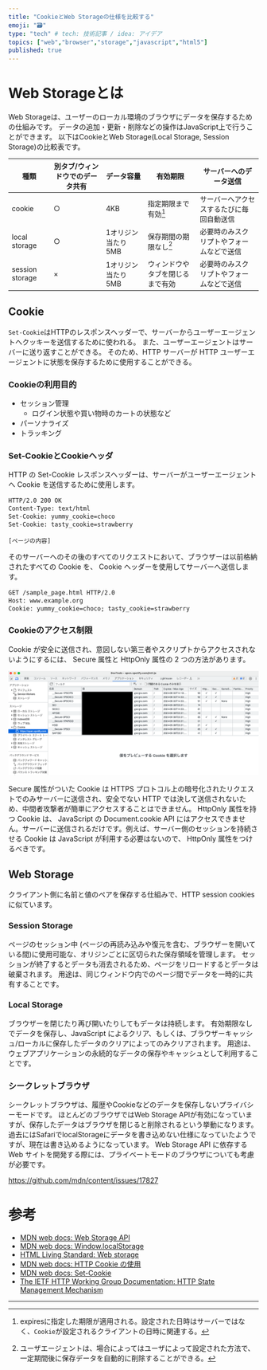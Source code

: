 ```yaml
---
title: "CookieとWeb Storageの仕様を比較する"
emoji: "🗃"
type: "tech" # tech: 技術記事 / idea: アイデア
topics: ["web","browser","storage","javascript","html5"]
published: true
---
```


# Web Storageとは

Web Storageは、ユーザーのローカル環境のブラウザにデータを保存するための仕組みです。
データの追加・更新・削除などの操作はJavaScript上で行うことができます。
以下はCookieとWeb Storage(Local Storage, Session Storage)の比較表です。

| 種類              | 別タブ/ウィンドウでのデータ共有 | データ容量 | 有効期限             | サーバーへのデータ送信 |
|-----------------|------------------|-------|------------------|--|
| cookie          | ○                | 4KB   | 指定期限まで有効[^1]     | サーバーへアクセスするたびに毎回自動送信 |
| local storage   | ○                | 1オリジン当たり5MB | 保存期間の期限なし[^2]    | 必要時のみスクリプトやフォームなどで送信 |
| session storage | ×                | 1オリジン当たり5MB | ウィンドウやタブを閉じるまで有効 | 必要時のみスクリプトやフォームなどで送信 |

## Cookie

`Set-Cookie`はHTTPのレスポンスヘッダーで、サーバーからユーザーエージェントへクッキーを送信するために使われる。
また、ユーザーエージェントはサーバーに送り返すことができる。
そのため、HTTP サーバーが HTTP ユーザーエージェントに状態を保存するために使用することができる。

### Cookieの利用目的

- セッション管理 
  - ログイン状態や買い物時のカートの状態など
- パーソナライズ
- トラッキング

### Set-CookieとCookieヘッダ

HTTP の Set-Cookie レスポンスヘッダーは、サーバーがユーザーエージェントへ Cookie を送信するために使用します。

```http
HTTP/2.0 200 OK
Content-Type: text/html
Set-Cookie: yummy_cookie=choco
Set-Cookie: tasty_cookie=strawberry

[ページの内容]
```

そのサーバーへのその後のすべてのリクエストにおいて、ブラウザーは以前格納されたすべての Cookie を、 Cookie ヘッダーを使用してサーバーへ送信します。

```
GET /sample_page.html HTTP/2.0
Host: www.example.org
Cookie: yummy_cookie=choco; tasty_cookie=strawberry
```

### Cookieのアクセス制限

Cookie が安全に送信され、意図しない第三者やスクリプトからアクセスされないようにするには、 Secure 属性と HttpOnly 属性の 2 つの方法があります。

![](/images/cookie.png)

Secure 属性がついた Cookie は HTTPS プロトコル上の暗号化されたリクエストでのみサーバーに送信され、安全でない HTTP では決して送信されないため、中間者攻撃者が簡単にアクセスすることはできません。
HttpOnly 属性を持つ Cookie は、 JavaScript の Document.cookie API にはアクセスできません。サーバーに送信されるだけです。例えば、サーバー側のセッションを持続させる Cookie は JavaScript が利用する必要はないので、 HttpOnly 属性をつけるべきです。

## Web Storage

クライアント側に名前と値のペアを保存する仕組みで、HTTP session cookiesに似ています。

### Session Storage

ページのセッション中 (ページの再読み込みや復元を含む、ブラウザーを開いている間)に使用可能な、オリジンごとに区切られた保存領域を管理します。
セッションが終了するとデータも消去されるため、ページをリロードするとデータは破棄されます。
用途は、同じウィンドウ内でのページ間でデータを一時的に共有することです。

### Local Storage

ブラウザーを閉じたり再び開いたりしてもデータは持続します。
有効期限なしでデータを保存し、JavaScript によるクリア、もしくは、ブラウザーキャッシュ/ローカルに保存したデータのクリアによってのみクリアされます。
用途は、ウェブアプリケーションの永続的なデータの保存やキャッシュとして利用することです。

### シークレットブラウザ

シークレットブラウザは、履歴やCookieなどのデータを保存しないプライバシーモードです。
ほとんどのブラウザではWeb Storage APIが有効になっていますが、保存したデータはブラウザを閉じると削除されるという挙動になります。
過去にはSafariでlocalStorageにデータを書き込めない仕様になっていたようですが、現在は書き込めるようになっています。
Web Storage API に依存する Web サイトを開発する際には、プライベートモードのブラウザについても考慮が必要です。

https://github.com/mdn/content/issues/17827

# 参考

- [MDN web docs: Web Storage API](https://developer.mozilla.org/ja/docs/Web/API/Web_Storage_API)
- [MDN web docs: Window.localStorage](https://developer.mozilla.org/ja/docs/Web/API/Window/localStorage)
- [HTML Living Standard: Web storage](https://html.spec.whatwg.org/multipage/webstorage.html#dom-localstorage-dev)
- [MDN web docs: HTTP Cookie の使用](https://developer.mozilla.org/ja/docs/Web/HTTP/Cookies)
- [MDN web docs: Set-Cookie](https://developer.mozilla.org/ja/docs/Web/HTTP/Headers/Set-Cookie)
- [The IETF HTTP Working Group Documentation: HTTP State Management Mechanism](https://httpwg.org/specs/rfc6265.html)

***

[^1]: expiresに指定した期限が適用される。設定された日時はサーバーではなく、`Cookie`が設定されるクライアントの日時に関連する。
[^2]: ユーザエージェントは、場合によってはユーザによって設定された方法で、一定期間後に保存データを自動的に削除することができる。
